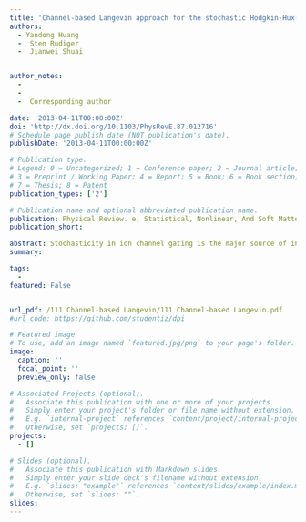 ```yaml
---
title: 'Channel-based Langevin approach for the stochastic Hodgkin-Huxley neuron'
authors:
  - Yandong Huang
  -  Sten Rudiger
  -  Jianwei Shuai


author_notes:  
  -      
  -  
  -  Corresponding author

date: '2013-04-11T00:00:00Z'
doi: 'http://dx.doi.org/10.1103/PhysRevE.87.012716'
# Schedule page publish date (NOT publication's date).
publishDate: '2013-04-11T00:00:00Z'

# Publication type.
# Legend: 0 = Uncategorized; 1 = Conference paper; 2 = Journal article;
# 3 = Preprint / Working Paper; 4 = Report; 5 = Book; 6 = Book section;
# 7 = Thesis; 8 = Patent
publication_types: ['2']

# Publication name and optional abbreviated publication name.
publication: Physical Review. e, Statistical, Nonlinear, And Soft Matter Physics. 2013 Jan;87(1):012716.
publication_short: 

abstract: Stochasticity in ion channel gating is the major source of intrinsic neuronal noise, which can induce many important effects in neuronal dynamics. Several numerical implementations of the Langevin approach have been proposed to approximate the Markovian dynamics of the Hodgkin-Huxley neuronal model. In this work an improved channel-based Langevin approach is proposed by introducing a truncation procedure to limit the state fractions in the range of [0, 1]. The truncated fractions are put back into the state fractions in the next time step for channel noise calculation. Our simulations show that the bounded Langevin approaches combined with the restored process give better approximations to the statistics of action potentials with the Markovian method. As a result, in our approach the channel state fractions are disturbed by two terms of noise an uncorrelated Gaussian noise and a time-correlated noise obtained from the truncated fractions. We suggest that the restoration of truncated fractions is a critical process for a bounded Langevin method.
summary: 

tags:
  - 
featured: False


url_pdf: /111 Channel-based Langevin/111 Channel-based Langevin.pdf
#url_code: https://github.com/studentiz/dpi

# Featured image
# To use, add an image named `featured.jpg/png` to your page's folder.
image:
  caption: ''
  focal_point: ''
  preview_only: false

# Associated Projects (optional).
#   Associate this publication with one or more of your projects.
#   Simply enter your project's folder or file name without extension.
#   E.g. `internal-project` references `content/project/internal-project/index.md`.
#   Otherwise, set `projects: []`.
projects:
  - []

# Slides (optional).
#   Associate this publication with Markdown slides.
#   Simply enter your slide deck's filename without extension.
#   E.g. `slides: "example"` references `content/slides/example/index.md`.
#   Otherwise, set `slides: ""`.
slides:
---
```



